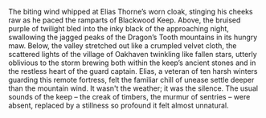 The biting wind whipped at Elias Thorne’s worn cloak, stinging his cheeks raw as he paced the ramparts of Blackwood Keep.  Above, the bruised purple of twilight bled into the inky black of the approaching night, swallowing the jagged peaks of the Dragon’s Tooth mountains in its hungry maw. Below, the valley stretched out like a crumpled velvet cloth, the scattered lights of the village of Oakhaven twinkling like fallen stars, utterly oblivious to the storm brewing both within the keep’s ancient stones and in the restless heart of the guard captain.  Elias, a veteran of ten harsh winters guarding this remote fortress, felt the familiar chill of unease settle deeper than the mountain wind.  It wasn't the weather; it was the silence.  The usual sounds of the keep – the creak of timbers, the murmur of sentries – were absent, replaced by a stillness so profound it felt almost unnatural.
